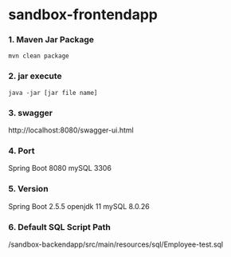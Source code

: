 # sandbox-frontendapp

### 1. Maven Jar Package

`mvn clean package`

### 2. jar execute

`java -jar [jar file name]`

### 3. swagger

http://localhost:8080/swagger-ui.html

### 4. Port

Spring Boot 8080
mySQL 3306

### 5. Version

Spring Boot 2.5.5
openjdk 11
mySQL 8.0.26

### 6. Default SQL Script Path

/sandbox-backendapp/src/main/resources/sql/Employee-test.sql
